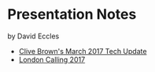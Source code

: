 # Presentation Notes

by David Eccles

* [Clive Brown's March 2017 Tech Update](2017-Mar-15-CBNP)
* [London Calling 2017](2017-May-04-London-Calling)
